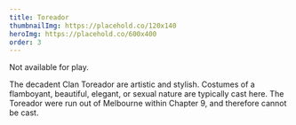 ```yaml
---
title: Toreador
thumbnailImg: https://placehold.co/120x140
heroImg: https://placehold.co/600x400
order: 3
---
```


<p><span class="font-red">Not available for play.</span></p>
The decadent Clan Toreador are artistic and stylish. Costumes of a flamboyant, beautiful, elegant, or sexual nature are typically cast here. The Toreador were run out of Melbourne within Chapter 9, and therefore cannot be cast.

